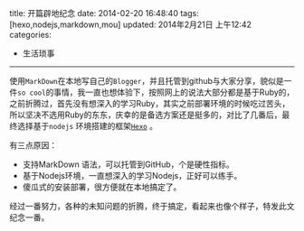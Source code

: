 title: 开篇辟地纪念
date: 2014-02-20 16:48:40
tags: [hexo,nodejs,markdown,mou]
updated: 2014年2月21日 上午12:42
categories:
- 生活琐事

---
	
使用`MarkDown`在本地写自己的`Blogger`，并且托管到github与大家分享，貌似是一件`so cool`的事情，我一直也想体验下，按照网上的说法大部分都是基于Ruby的，之前折腾过，首先没有想深入的学习Ruby，其实之前部署环境的时候吃过苦头，所以坚决不选用Ruby的东东，庆幸的是备选方案还是挺多的，对比了几番后，最终选择基于`nodejs` 环境搭建的框架[`Hexo`](http://zespia.tw/hexo) 。
<!--more-->

有三点原因：

* 支持MarkDown 语法，可以托管到GitHub，个是硬性指标。
* 基于Nodejs环境，一直想深入的学习Nodejs，正好可以练手。
* 傻瓜式的安装部署，很方便就在本地搞定了。

经过一番努力，各种的未知问题的折腾，终于搞定，看起来也像个样子，特发此文纪念一番。